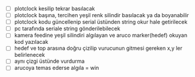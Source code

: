 - [ ] plotclock kesilip tekrar basılacak
- [ ] plotclock başına, tercihen yeşil renk silindir basılacak ya da boyanabilir
- [ ] plotclock kodu güncellenip serial üstünden string okur hale getirilecek
- [ ] pc tarafında seriale string gönderilebilecek
- [ ] kamera feedine yeşil silindiri algılayan ve aruco marker(hedef) okuyan kod yazılacak
- [ ] hedef ve top arasına doğru çizilip vurucunun gitmesi gereken x,y ler belirlenecek
- [ ] aynı çizgi üstünde vurdurma
- [ ] arucoya temas ederse algıla = win 
